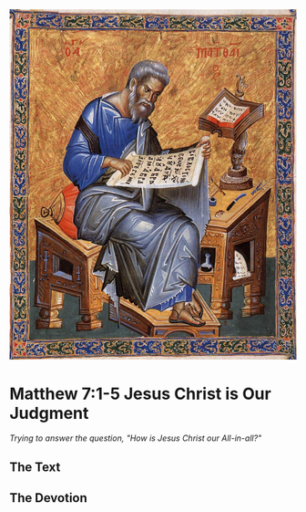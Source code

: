 <img class="intro-right" src="art-matthew.jpg">

# Matthew 7:1-5 Jesus Christ is Our Judgment

*Trying to answer the question, "How is Jesus Christ our All-in-all?"*

## The Text

## The Devotion